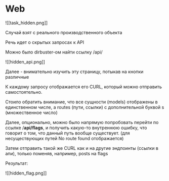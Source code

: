 # Web

![[task_hidden.png]]

Случай взят с реального производственного объекта

Речь идет о скрытых запросах к API

Можно было dirbuster-ом найти ссылку /api/

![[hidden_api.png]]

Далее - внимательно изучить эту страницу, потыкав на кнопки различные

К каждому запросу отображается его CURL, который можно отправить самостоятельно.

Стоило обратить внимание, что все сущности (models) отображены в единственном числе, а routes (пути, ссылки) с дополнительной буквой s (множественное число)

Далее, опционально, можно было напрямую попробовать перейти по ссылке /**api/flags**, и получить какую-то внутреннюю ошибку, что говорит о том, что данный путь вообще существует. (для несуществующих путей No route found отображается)

Затем отправить такой же CURL как и на другие эндпоинты (ссылки в апи), только поменяв, например, posts на flags

Результат:

![[hidden_flag.png]]
